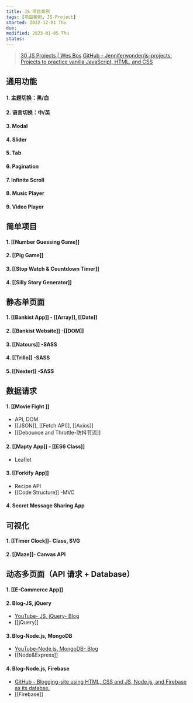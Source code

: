 ```yaml
---
title: JS 项目案例
tags: [项目案例, JS-Project]
started: 2022-12-01 Thu
due: 
modified: 2023-01-05 Thu
status: 
---
```

>[30 JS Projects | Wes Bos](https://courses.wesbos.com/account)
>[GitHub - Jenniferwonder/js-projects: Projects to practice vanilla JavaScript, HTML, and CSS](https://github.com/Jenniferwonder/js-projects)

## 通用功能
#### 1. 主题切换：黑/白
#### 2. 语言切换：中/英
#### 3. Modal
#### 4. Slider
#### 5. Tab
#### 6. Pagination
#### 7. Infinite Scroll
#### 8. Music Player
#### 9. Video Player
## 简单项目
#### 1. [[Number Guessing Game]] 
#### 2. [[Pig Game]]
#### 3. [[Stop Watch & Countdown Timer]]
#### 4. [[Silly Story Generator]] 
## 静态单页面
#### 1. [[Bankist App]] - [[Array]], [[Date]]
#### 2. [[Bankist Website]] -[[DOM]]
#### 3. [[Natours]] -SASS
#### 4. [[Trillo]] -SASS
#### 5. [[Nexter]] -SASS
## 数据请求
#### 1. [[Movie Fight ]]
- API, DOM 
- [[JSON]], [[Fetch API]], [[Axios]]
- [[Debounce and Throttle-防抖节流]]
#### 2. [[Mapty App]] - [[ES6 Class]]
- Leaflet
#### 3. [[Forkify App]]
- Recipe API
- [[Code Structure]] -MVC 
#### 4. Secret Message Sharing App 
## 可视化
#### 1. [[Timer Clock]]- **Class, SVG** 
#### 2. [[Maze]]- Canvas API 
## 动态多页面（API 请求 + Database）
#### 1. [[E-Commerce App]]
#### 2. Blog-JS, jQuery
- [YouTube- JS, jQuery- Blog](https://www.youtube.com/watch?v=gZHjMVE_e10&t=1531s)
- [[jQuery]]
#### 3. Blog-Node.js, MongoDB
- [YouTube-Node.js, MongoDB- Blog](https://www.youtube.com/watch?v=1NrHkjlWVhM&list=RDCMUCFbNIlppjAuEX4znoulh0Cw&start_radio=1&t=138s)
- [[Node&Express]]
#### 4. Blog-Node.js, Firebase
- [GitHub - Blogging-site using HTML, CSS and JS, Node.js, and Firebase as its databse.](https://github.com/kunaal438/blogging-site)
- [[Firebase]]
